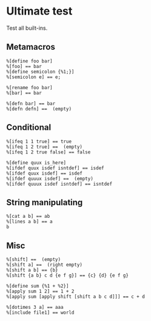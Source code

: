 # Ultimate test

Test all built-ins.

## Metamacros

```
%[define foo bar]
%[foo] == bar
%[define semicolon {%1;}]
%[semicolon e] == e;
```

```
%[rename foo bar]
%[bar] == bar
```

```
%[defn bar] == bar
%[defn defn] ==  (empty)
```

## Conditional

```
%[ifeq 1 1 true] == true
%[ifeq 1 2 true] ==  (empty)
%[ifeq 1 2 true false] == false
```

```
%[define quux is_here]
%[ifdef quux isdef isntdef] == isdef
%[ifdef quux isdef] == isdef
%[ifdef quuux isdef] ==  (empty)
%[ifdef quuux isdef isntdef] == isntdef
```

## String manipulating

```
%[cat a b] == ab
%[lines a b] == a
b
```

## Misc

```
%[shift] ==  (empty)
%[shift a] ==  (right empty)
%[shift a b] == {b}
%[shift {a b} c d {e f g}] == {c} {d} {e f g}
```

```
%[define sum {%1 + %2}]
%[apply sum 1 2] == 1 + 2
%[apply sum [apply shift [shift a b c d]]] == c + d
```

```
%[dotimes 3 a] == aaa
%[include file1] == world

```

